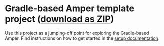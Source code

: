 # Gradle-based Amper template project ([download as ZIP](https://hoover.fly.dev/download-zip/repo?user=JetBrains&name=amper&branch=0.3&path=/examples-gradle/new-project-template))

Use this project as a jumping-off point for exploring the Gradle-based Amper. Find instructions on how to get started in the [setup documentation](https://github.com/JetBrains/amper/blob/0.1/docs/Setup.md).